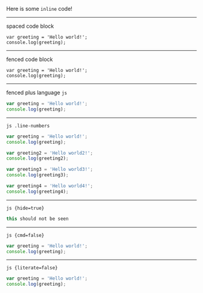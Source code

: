 Here is some `inline` code!

---

spaced code block 

    var greeting = 'Hello world!';
    console.log(greeting);

---

fenced code block 
```
var greeting = 'Hello world!';
console.log(greeting);
```

---

fenced plus language `js`

```js
var greeting = 'Hello world!';
console.log(greeting);
```

---

`js .line-numbers`
```js .line-numbers
var greeting = 'Hello world!';
console.log(greeting);

var greeting2 = 'Hello world2!';
console.log(greeting2);

var greeting3 = 'Hello world3!';
console.log(greeting3);

var greeting4 = 'Hello world4!';
console.log(greeting4);
```

---

`js {hide=true}`
```js {hide=true}
this should not be seen
```

---

`js {cmd=false}`
```js {cmd=false}
var greeting = 'Hello world!';
console.log(greeting);
```

---

`js {literate=false}`
```js {literate=false}
var greeting = 'Hello world!';
console.log(greeting);
```
